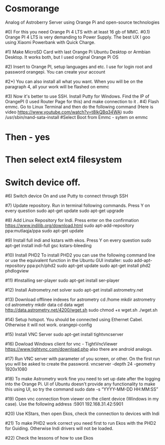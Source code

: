 # Cosmorange
Analog of Astroberry Server using Orange Pi and open-source technologies


#0) For this you need Orange Pi 4 LTS with at least 16 gb of MMC.
#0.1) Orange PI 4 LTS is very demanding to Power Supply. The best UX I goo using Xiaomi Powerbank with Quick Charge.

#1) Make MicroSD Card with last Orange Pi Ubuntu Desktop or Armbian Desktop. It works both, but I used original Orange Pi OS

#2) Insert to Orange PI, setup languages and etc. I use for login root and password orangepi. You can create your account

#2*) You can also install all what you want. When you will be on the paragraph 4, all your work will be flashed on emmc

#3) Now it's better to use SSH. Install Putty for Windows. Find the IP of OrangePI (I used Router Page for this) and make connection to it
.
#4) Flash emmc. Go to Linux Terminal and then do the following command (Here is video https://www.youtube.com/watch?v=t8IkQBq34WA)
sudo /usr/sbin/nand-sata-install
#Select Boot from Emmc - sytem on emmc
# Then - yes
# Then select ext4 filesystem
# Switch device off.

#6) Switch device On and use Putty to connect through SSH

#7) Update repository. Run in terminal following commands. Press Y on every question
sudo apt-get update
sudo apt-get upgrade

#8) Add Linux Repository for Indi. Press enter on the confirmation https://www.indilib.org/download.html
sudo apt-add-repository ppa:mutlaqja/ppa
sudo apt-get update

#9) Install full indi and kstars with ekos. Press Y on every question
sudo apt-get install indi-full gsc kstars-bleeding 

#10) Install PHD2 To install PHD2 you can use the following command line or use the equivalent function in the Ubuntu GUI installer:
sudo add-apt-repository ppa:pch/phd2
sudo apt-get update
sudo apt-get install phd2 phdlogview

#11) #Installing ser-player
sudo apt-get install ser-player

#12) Install Astrometry.net solver
sudo apt-get install astrometry.net

#13) Download offlinee indexes for astrometry
cd /home
mkdir astrometry 
cd astrometry
mkdir data
cd data
wget http://data.astrometry.net/4200/wget.sh
sudo chmod +x wget.sh
./wget.sh

#14) Setup hotspot. You should be connected using Ethernet Cabel. Otherwise it will not work.
orangepi-config

#15) Install VNC Server
sudo apt-get install tightvncserver

#16) Dowload Windows client for vnc - TightVncViewer https://www.tightvnc.com/download.php also there are android analogs.

#17) Run VNC server with parameter of you screen, or other. On the first run you will be asked to create the password. 
vncserver -depth 24 -geometry 1920x1080

#18)  To make Astrometry work fine you need to set up date after the logging into the Orange Pi. UI of Ubuntu doesn't provide any functionality to make this using UI, so try the command 
sudo date -s “YYYY-MM-DD HH:MM:SS” 

#19) Open vnc connection from viewer on the client device (Windows in my case). Use the following address <IP of Orange Pi>:5901
192.168.31.42:5901

#20) Use KStars, then open Ekos, check the connection to devices with Indi

#21) To make PHD2 work correct you need first to run Ekos with the PHD2 for Guiding. Otherwise Indi drivers will not be loaded.

#22) Check the lessons of how to use Ekos 
